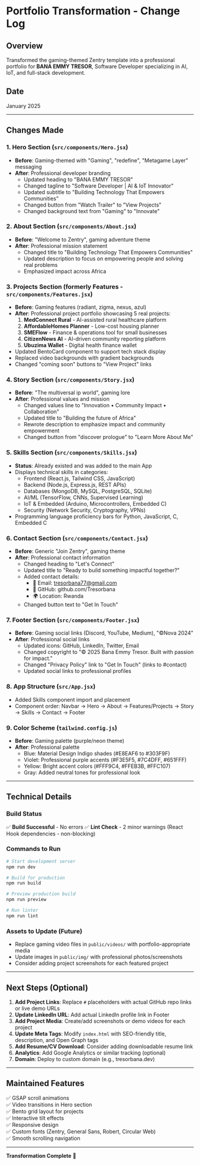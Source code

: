 # Portfolio Transformation - Change Log

## Overview
Transformed the gaming-themed Zentry template into a professional portfolio for **BANA EMMY TRESOR**, Software Developer specializing in AI, IoT, and full-stack development.

## Date
January 2025

---

## Changes Made

### 1. Hero Section (`src/components/Hero.jsx`)
- **Before**: Gaming-themed with "Gaming", "redefine", "Metagame Layer" messaging
- **After**: Professional developer branding
  - Updated heading to "BANA EMMY TRESOR"
  - Changed tagline to "Software Developer | AI & IoT Innovator"
  - Updated subtitle to "Building Technology That Empowers Communities"
  - Changed button from "Watch Trailer" to "View Projects"
  - Changed background text from "Gaming" to "Innovate"

### 2. About Section (`src/components/About.jsx`)
- **Before**: "Welcome to Zentry", gaming adventure theme
- **After**: Professional mission statement
  - Changed title to "Building Technology That Empowers Communities"
  - Updated description to focus on empowering people and solving real problems
  - Emphasized impact across Africa

### 3. Projects Section (formerly Features - `src/components/Features.jsx`)
- **Before**: Gaming features (radiant, zigma, nexus, azul)
- **After**: Professional project portfolio showcasing 5 real projects:
  1. **MedConnect Rural** - AI-assisted rural healthcare platform
  2. **AffordableHomes Planner** - Low-cost housing planner
  3. **SMEFlow** - Finance & operations tool for small businesses
  4. **CitizenNews AI** - AI-driven community reporting platform
  5. **Ubuzima Wallet** - Digital health finance wallet
- Updated BentoCard component to support tech stack display
- Replaced video backgrounds with gradient backgrounds
- Changed "coming soon" buttons to "View Project" links

### 4. Story Section (`src/components/Story.jsx`)
- **Before**: "The multiversal ip world", gaming lore
- **After**: Professional values and mission
  - Changed values line to "Innovation • Community Impact • Collaboration"
  - Updated title to "Building the future of Africa"
  - Rewrote description to emphasize impact and community empowerment
  - Changed button from "discover prologue" to "Learn More About Me"

### 5. Skills Section (`src/components/Skills.jsx`)
- **Status**: Already existed and was added to the main App
- Displays technical skills in categories:
  - Frontend (React.js, Tailwind CSS, JavaScript)
  - Backend (Node.js, Express.js, REST APIs)
  - Databases (MongoDB, MySQL, PostgreSQL, SQLite)
  - AI/ML (TensorFlow, CNNs, Supervised Learning)
  - IoT & Embedded (Arduino, Microcontrollers, Embedded C)
  - Security (Network Security, Cryptography, VPNs)
- Programming language proficiency bars for Python, JavaScript, C, Embedded C

### 6. Contact Section (`src/components/Contact.jsx`)
- **Before**: Generic "Join Zentry", gaming theme
- **After**: Professional contact information
  - Changed heading to "Let's Connect"
  - Updated title to "Ready to build something impactful together?"
  - Added contact details:
    - 📩 Email: tresorbana77@gmail.com
    - 🐙 GitHub: github.com/Tresorbana
    - 🌍 Location: Rwanda
  - Changed button text to "Get In Touch"

### 7. Footer Section (`src/components/Footer.jsx`)
- **Before**: Gaming social links (Discord, YouTube, Medium), "©Nova 2024"
- **After**: Professional social links
  - Updated icons: GitHub, LinkedIn, Twitter, Email
  - Changed copyright to "© 2025 Bana Emmy Tresor. Built with passion for impact."
  - Changed "Privacy Policy" link to "Get In Touch" (links to #contact)
  - Updated social links to professional profiles

### 8. App Structure (`src/App.jsx`)
- Added Skills component import and placement
- Component order: Navbar → Hero → About → Features/Projects → Story → Skills → Contact → Footer

### 9. Color Scheme (`tailwind.config.js`)
- **Before**: Gaming palette (purple/neon theme)
- **After**: Professional palette
  - Blue: Material Design Indigo shades (#E8EAF6 to #303F9F)
  - Violet: Professional purple accents (#F3E5F5, #7C4DFF, #651FFF)
  - Yellow: Bright accent colors (#FFF9C4, #FFEB3B, #FFC107)
  - Gray: Added neutral tones for professional look

---

## Technical Details

### Build Status
✅ **Build Successful** - No errors
✅ **Lint Check** - 2 minor warnings (React Hook dependencies - non-blocking)

### Commands to Run
```powershell
# Start development server
npm run dev

# Build for production
npm run build

# Preview production build
npm run preview

# Run linter
npm run lint
```

### Assets to Update (Future)
- Replace gaming video files in `public/videos/` with portfolio-appropriate media
- Update images in `public/img/` with professional photos/screenshots
- Consider adding project screenshots for each featured project

---

## Next Steps (Optional)

1. **Add Project Links**: Replace `#` placeholders with actual GitHub repo links or live demo URLs
2. **Update LinkedIn URL**: Add actual LinkedIn profile link in Footer
3. **Add Project Media**: Create/add screenshots or demo videos for each project
4. **Update Meta Tags**: Modify `index.html` with SEO-friendly title, description, and Open Graph tags
5. **Add Resume/CV Download**: Consider adding downloadable resume link
6. **Analytics**: Add Google Analytics or similar tracking (optional)
7. **Domain**: Deploy to custom domain (e.g., tresorbana.dev)

---

## Maintained Features

✅ GSAP scroll animations  
✅ Video transitions in Hero section  
✅ Bento grid layout for projects  
✅ Interactive tilt effects  
✅ Responsive design  
✅ Custom fonts (Zentry, General Sans, Robert, Circular Web)  
✅ Smooth scrolling navigation

---

**Transformation Complete** 🚀
